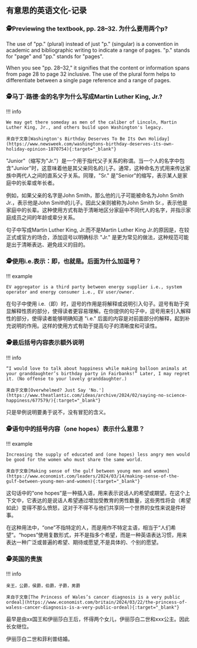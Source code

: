 ## 有意思的英语文化-记录

### 🕵️Previewing the textbook, pp. 28–32.  为什么要用两个p?

The use of "pp." (plural) instead of just "p." (singular) is a convention in academic and bibliographic writing to indicate a range of pages. "p." stands for "page" and "pp." stands for "pages".

When you see "pp. 28–32," it signifies that the content or information spans from page 28 to page 32 inclusive. The use of the plural form helps to differentiate between a single page reference and a range of pages.

### 🕵️马丁·路德·金的名字为什么写成Martin Luther King, Jr.?
!!! info
        
    We may get there someday as men of the caliber of Lincoln, Martin Luther King, Jr., and others build upon Washington's legacy.

    来自于文章[Washington's Birthday Deserves To Be Its Own Holiday](https://www.newsweek.com/washingtons-birthday-deserves-its-own-holiday-opinion-1870754){:target="_blank"}

"Junior"（缩写为"Jr."）是一个用于指代父子关系的称谓。当一个人的名字中包含"Junior"时，这意味着他是其父亲同名的儿子。通常，这种命名方式用来传达家族中两代人之间的直系父子关系。同理，"Sr." 是"Senior"的缩写，表示某人是家庭中的长辈或年长者。

例如，如果父亲的名字是John Smith，那么他的儿子可能被命名为John Smith Jr.，表示他是John Smith的儿子。因此父亲则被称为John Smith Sr.，表示他是家庭中的长辈。这种使用方式有助于清晰地区分家庭中不同代人的名字，并指示家庭成员之间的年龄或辈分关系。

句子中写成Martin Luther King, Jr.而不是Martin Luther King Jr.的原因是，在较正式或官方的场合，添加逗号以明确标示 "Jr." 是更为常见的做法，这种规范可能是出于清晰表达、避免歧义的目的。

### 🕵️使用i.e.表示：即，也就是。后面为什么加逗号？
!!! example

    EV aggregator is a third party between energy supplier i.e., system operator and energy consumer i.e., EV user/owner.

在句子中使用 i.e.（即）时，逗号的作用是将解释或说明引入句子。逗号有助于突显解释性质的部分，使得读者更容易理解。在你提供的句子中，逗号用来引入解释性的部分，使得读者能够明确知道 "i.e." 后面的内容是对前面部分的解释，起到补充说明的作用。这样的使用方式有助于提高句子的清晰度和可读性。

### 🕵️最后括号内容表示额外说明
!!! info

    “I would love to talk about happiness while making balloon animals at your granddaughter’s birthday party in Fairbanks!” Later, I may regret it. (No offense to your lovely granddaughter.)

    来自于文章[Overwhelmed? Just Say 'No.'](https://www.theatlantic.com/ideas/archive/2024/02/saying-no-science-happiness/677579/){:target="_blank"}

只是举例说明要勇于说不，没有冒犯的含义。

### 🕵️语句中的括号内容（one hopes）表示什么意思？
!!! example

    Increasing the supply of educated and (one hopes) less angry men would be good for the women who must share the same world.

    来自于文章[Making sense of the gulf between young men and women](https://www.economist.com/leaders/2024/03/14/making-sense-of-the-gulf-between-young-men-and-women){:target="_blank"}

这句话中的“one hopes”是一种插入语，用来表示说话人的希望或期望。在这个上下文中，它表达的是说话人希望通过增加受教育的男性数量，这些男性将会（希望如此）变得不那么愤怒，这对于不得不与他们共享同一个世界的女性来说是件好事。

在这种用法中，“one”不指特定的人，而是用作不特定主语，相当于“人们希望”。“hopes”使用复数形式，并不是指多个希望，而是一种英语表达习惯，用来表达一种广泛或普遍的希望、期待或愿望,不是具体的、个别的愿望。

### 🕵️英国的贵族
!!! info

    亲王，公爵，侯爵，伯爵，子爵，男爵

    来自于文章[The Princess of Wales’s cancer diagnosis is a very public ordeal](https://www.economist.com/britain/2024/03/22/the-princess-of-waless-cancer-diagnosis-is-a-very-public-ordeal){:target="_blank"}

最早是由xx国王和伊丽莎白王后，怀得两个女儿，伊丽莎白二世和xxx公主。因此长女继位。

伊丽莎白二世和菲利普结婚。
